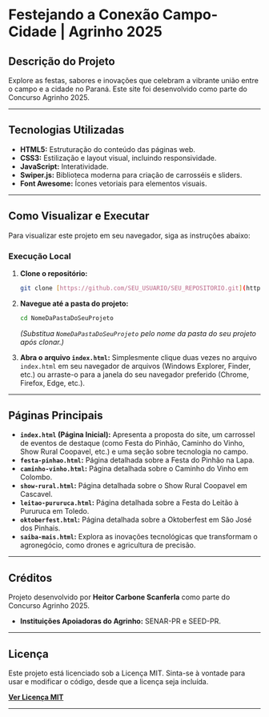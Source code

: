 # Festejando a Conexão Campo-Cidade | Agrinho 2025

## Descrição do Projeto

Explore as festas, sabores e inovações que celebram a vibrante união entre o campo e a cidade no Paraná. Este site foi desenvolvido como parte do Concurso Agrinho 2025.

---

## Tecnologias Utilizadas

* **HTML5:** Estruturação do conteúdo das páginas web.
* **CSS3:** Estilização e layout visual, incluindo responsividade.
* **JavaScript:** Interatividade.
* **Swiper.js:** Biblioteca moderna para criação de carrosséis e sliders.
* **Font Awesome:** Ícones vetoriais para elementos visuais.

---

## Como Visualizar e Executar

Para visualizar este projeto em seu navegador, siga as instruções abaixo:


### Execução Local

1.  **Clone o repositório:**
    ```bash
    git clone [https://github.com/SEU_USUARIO/SEU_REPOSITORIO.git](https://github.com/SEU_USUARIO/SEU_REPOSITORIO.git)
    ```

2.  **Navegue até a pasta do projeto:**
    ```bash
    cd NomeDaPastaDoSeuProjeto
    ```
    *(Substitua `NomeDaPastaDoSeuProjeto` pelo nome da pasta do seu projeto após clonar.)*

3.  **Abra o arquivo `index.html`:**
    Simplesmente clique duas vezes no arquivo `index.html` em seu navegador de arquivos (Windows Explorer, Finder, etc.) ou arraste-o para a janela do seu navegador preferido (Chrome, Firefox, Edge, etc.).

---

## Páginas Principais

* **`index.html` (Página Inicial):** Apresenta a proposta do site, um carrossel de eventos de destaque (como Festa do Pinhão, Caminho do Vinho, Show Rural Coopavel, etc.) e uma seção sobre tecnologia no campo.
* **`festa-pinhao.html`:** Página detalhada sobre a Festa do Pinhão na Lapa.
* **`caminho-vinho.html`:** Página detalhada sobre o Caminho do Vinho em Colombo.
* **`show-rural.html`:** Página detalhada sobre o Show Rural Coopavel em Cascavel.
* **`leitao-pururuca.html`:** Página detalhada sobre a Festa do Leitão à Pururuca em Toledo.
* **`oktoberfest.html`:** Página detalhada sobre a Oktoberfest em São José dos Pinhais.
* **`saiba-mais.html`:** Explora as inovações tecnológicas que transformam o agronegócio, como drones e agricultura de precisão.

---

## Créditos

Projeto desenvolvido por **Heitor Carbone Scanferla** como parte do Concurso Agrinho 2025.

* **Instituições Apoiadoras do Agrinho:** SENAR-PR e SEED-PR.

---

## Licença

Este projeto está licenciado sob a Licença MIT. Sinta-se à vontade para usar e modificar o código, desde que a licença seja incluída.

[**Ver Licença MIT**](https://opensource.org/licenses/MIT)

---